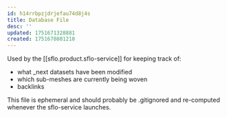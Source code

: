 ```yaml
---
id: h14rrbpzjdrjefau74d8j4s
title: Database File
desc: ''
updated: 1751671328881
created: 1751670801210
---
```


Used by the [[sflo.product.sflo-service]] for keeping track of:
  - what _next datasets have been modified
  - which sub-meshes are currently being woven
  - backlinks

This file is ephemeral and should probably be .gitignored and re-computed whenever the sflo-service launches.